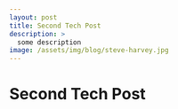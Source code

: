 ```yaml
---
layout: post
title: Second Tech Post
description: >
  some description
image: /assets/img/blog/steve-harvey.jpg
---
```


# Second Tech Post
